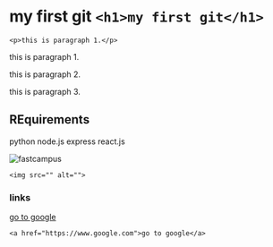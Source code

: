 #  my first git `<h1>my first git</h1>`

`<p>this is paragraph 1.</p>`

this is paragraph 1.

this is paragraph 2.

this is paragraph 3.






## REquirements

python
node.js
express
react.js

![fastcampus](https://www.google.com/url?sa=i&source=images&cd=&ved=2ahUKEwiWjOSc_YTnAhWj3mEKHXf0DVUQjRx6BAgBEAQ&url=https%3A%2F%2Fwww.totalesl.com%2Ftotal-esl-jobs%3Fid%3D221335&psig=AOvVaw3ncASk8IEaBHjEl_vG1zRa&ust=1579155999185377)

`<img src="" alt="">`

### links

[go to google](https://www.google.com)

`<a href="https://www.google.com">go to google</a>`



